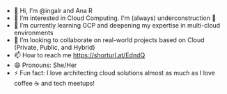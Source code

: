 - 👋 Hi, I’m @ingalr and Ana R
- 👀 I’m interested in Cloud Computing. I'm (always) underconstruction 🚧
- 🌱 I’m currently learning GCP and deepening my expertise in multi-cloud environments
- 💞️ I’m looking to collaborate on real-world projects based on Cloud (Private, Public, and Hybrid)
- 📫 How to reach me https://shorturl.at/EdndQ
- 😄 Pronouns: She/Her
- ⚡ Fun fact: I love architecting cloud solutions almost as much as I love coffee ☕ and tech meetups!
<!---
ingalr/ingalr is a ✨ special ✨ repository because its `README.md` (this file) appears on your GitHub profile.
You can click the Preview link to take a look at your changes.
--->
